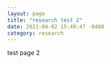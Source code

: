 ```yaml
---
layout: page
title: "research test 2"
date: 2021-04-02 15:49:47 -0400
category: research
---
```


test page 2
